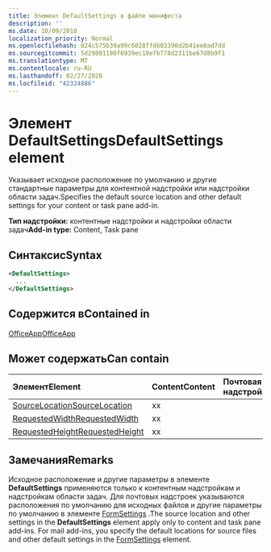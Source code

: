 ```yaml
---
title: Элемент DefaultSettings в файле манифеста
description: ''
ms.date: 10/09/2018
localization_priority: Normal
ms.openlocfilehash: 824c575b39a99c6028ffd603390d2b41ee0ad7dd
ms.sourcegitcommit: 5d29801180f6939ec10efb778d2311be67d8b9f1
ms.translationtype: MT
ms.contentlocale: ru-RU
ms.lasthandoff: 02/27/2020
ms.locfileid: "42324886"
---
```

# <a name="defaultsettings-element"></a><span data-ttu-id="eba28-102">Элемент DefaultSettings</span><span class="sxs-lookup"><span data-stu-id="eba28-102">DefaultSettings element</span></span>

<span data-ttu-id="eba28-103">Указывает исходное расположение по умолчанию и другие стандартные параметры для контентной надстройки или надстройки области задач.</span><span class="sxs-lookup"><span data-stu-id="eba28-103">Specifies the default source location and other default settings for your content or task pane add-in.</span></span>

<span data-ttu-id="eba28-104">**Тип надстройки:** контентные надстройки и надстройки области задач</span><span class="sxs-lookup"><span data-stu-id="eba28-104">**Add-in type:** Content, Task pane</span></span>

## <a name="syntax"></a><span data-ttu-id="eba28-105">Синтаксис</span><span class="sxs-lookup"><span data-stu-id="eba28-105">Syntax</span></span>

```XML
<DefaultSettings>
  ...
</DefaultSettings>
```

## <a name="contained-in"></a><span data-ttu-id="eba28-106">Содержится в</span><span class="sxs-lookup"><span data-stu-id="eba28-106">Contained in</span></span>

[<span data-ttu-id="eba28-107">OfficeApp</span><span class="sxs-lookup"><span data-stu-id="eba28-107">OfficeApp</span></span>](officeapp.md)

## <a name="can-contain"></a><span data-ttu-id="eba28-108">Может содержать</span><span class="sxs-lookup"><span data-stu-id="eba28-108">Can contain</span></span>

|<span data-ttu-id="eba28-109">**Элемент**</span><span class="sxs-lookup"><span data-stu-id="eba28-109">**Element**</span></span>|<span data-ttu-id="eba28-110">**Content**</span><span class="sxs-lookup"><span data-stu-id="eba28-110">**Content**</span></span>|<span data-ttu-id="eba28-111">**Почтовая надстройка**</span><span class="sxs-lookup"><span data-stu-id="eba28-111">**Mail**</span></span>|<span data-ttu-id="eba28-112">**TaskPane**</span><span class="sxs-lookup"><span data-stu-id="eba28-112">**TaskPane**</span></span>|
|:-----|:-----|:-----|:-----|
|[<span data-ttu-id="eba28-113">SourceLocation</span><span class="sxs-lookup"><span data-stu-id="eba28-113">SourceLocation</span></span>](sourcelocation.md)|<span data-ttu-id="eba28-114">x</span><span class="sxs-lookup"><span data-stu-id="eba28-114">x</span></span>||<span data-ttu-id="eba28-115">x</span><span class="sxs-lookup"><span data-stu-id="eba28-115">x</span></span>|
|[<span data-ttu-id="eba28-116">RequestedWidth</span><span class="sxs-lookup"><span data-stu-id="eba28-116">RequestedWidth</span></span>](requestedwidth.md)|<span data-ttu-id="eba28-117">x</span><span class="sxs-lookup"><span data-stu-id="eba28-117">x</span></span>|||
|[<span data-ttu-id="eba28-118">RequestedHeight</span><span class="sxs-lookup"><span data-stu-id="eba28-118">RequestedHeight</span></span>](requestedheight.md)|<span data-ttu-id="eba28-119">x</span><span class="sxs-lookup"><span data-stu-id="eba28-119">x</span></span>|||

## <a name="remarks"></a><span data-ttu-id="eba28-120">Замечания</span><span class="sxs-lookup"><span data-stu-id="eba28-120">Remarks</span></span>

<span data-ttu-id="eba28-121">Исходное расположение и другие параметры в элементе **DefaultSettings** применяются только к контентным надстройкам и надстройкам области задач. Для почтовых надстроек указываются расположения по умолчанию для исходных файлов и другие параметры по умолчанию в элементе [FormSettings](formsettings.md) .</span><span class="sxs-lookup"><span data-stu-id="eba28-121">The source location and other settings in the **DefaultSettings** element apply only to content and task pane add-ins. For mail add-ins, you specify the default locations for source files and other default settings in the [FormSettings](formsettings.md) element.</span></span>

